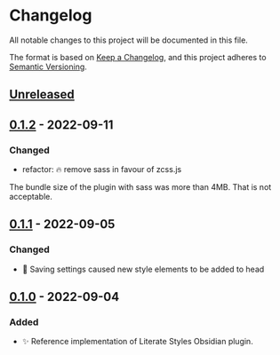 # Changelog

All notable changes to this project will be documented in this file.

The format is based on [Keep a Changelog](https://keepachangelog.com/en/1.0.0/),
and this project adheres to [Semantic Versioning](https://semver.org/spec/v2.0.0.html).

## [Unreleased]

## [0.1.2] - 2022-09-11

### Changed

- refactor: :fire: remove sass in favour of zcss.js

The bundle size of the plugin with sass was more than 4MB.
That is not acceptable.

## [0.1.1] - 2022-09-05

### Changed

- :bug: Saving settings caused new style elements to be added to head

## [0.1.0] - 2022-09-04

### Added

- :sparkles: Reference implementation of Literate Styles Obsidian plugin.

[unreleased]: https://github.com/johanfriis/obsidian-literate-styles/compare/0.1.1...HEAD
[0.1.2]: https://github.com/johanfriis/obsidian-literate-styles/releases/tag/0.1.2
[0.1.1]: https://github.com/johanfriis/obsidian-literate-styles/releases/tag/0.1.1
[0.1.0]: https://github.com/johanfriis/obsidian-literate-styles/releases/tag/0.1.0
